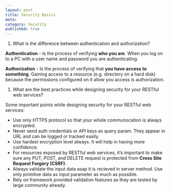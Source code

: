 ```yaml
---
layout: post
title: Security Basics
meta: 
category: Security
published: true
---
```


1. What is the difference between authentication and authorization?

**Authentication** 
    - Is the process of verifying **who you are**. When you log on to a PC with a user name and password you are authenticating.
	
**Authorization** 
    - Is the process of verifying that **you have access to something**. Gaining access to a resource (e.g. directory on a hard disk) because the permissions configured on it allow you access is authorization.

1. What are the best practices while designing security for your RESTful web services?

Some important points while designing security for your RESTful web services:

* Use only HTTPS protocol so that your whole communocation is always encrypted.
* Never send auth credentials or API keys as query param. They appear in URL and can be logged or tracked easily.
* Use hardest encryption level always. It will help in having more confidence.
* For resources exposed by RESTful web services, it’s important to make sure any PUT, POST, and DELETE request is protected from **Cross Site Request Forgery (CSRF)**.
* Always validate the input data asap it is recieved in server method. Use only primitive data as input parameter as much as possible.
* Rely on framework provided validation features as they are tested by large community already.


<!-- 
References:

Good :
    https://blog.restcase.com/restful-api-authentication-basics/
    https://medium.com/tech-tajawal/microservice-authentication-and-authorization-solutions-e0e5e74b248a
    https://codeburst.io/thank-you-for-the-high-praise-190b59d778e9
    https://medium.freecodecamp.org/microservices-from-idea-to-starting-line-ae5317a6ff02

    https://sdtimes.com/apis/securing-microservices-the-api-gateway-authentication-and-authorization/

-->